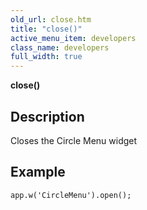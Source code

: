 ```yaml
---
old_url: close.htm
title: "close()"
active_menu_item: developers
class_name: developers
full_width: true
---
```



**close()**

## Description

Closes the Circle Menu widget

## Example

    app.w('CircleMenu').open();
     
   

